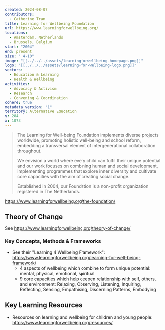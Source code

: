 ```yaml
---
created: 2024-08-07
contributors:
  - Catherine Tran
title: Learning for Wellbeing Foundation
url: https://www.learningforwellbeing.org/
locations:
  - Amsterdam, Netherlands
  - Brussels, Belgium
start: "2004"
end: present
size: " 4-10"
image: "[[../../../assets/learningforwellbeing-homepage.png]]"
logo: "[[../../../assets/learning-for-wellbeing-logo.png]]"
sectors:
  - Education & Learning
  - Health & Wellbeing
activities:
  - Advocacy & Activism
  - Research
  - Convening & Coordination
cohere: true
metadata_version: "1"
territory: Alternative Education
y: 284
x: 1073
---
```

>The Learning for Well-being Foundation implements diverse projects worldwide, promoting holistic well-being and school reform, embedding a transversal element of intergenerational collaboration throughout.
>
>We envision a world where every child can fulfil their unique potential and our work focuses on combining human and social development, implementing programmes that explore inner diversity and cultivate core capacities with the aim of creating social change.
>
>Established in 2004, our Foundation is a non-profit organization registered in The Netherlands.

https://www.learningforwellbeing.org/the-foundation/

## Theory of Change

See https://www.learningforwellbeing.org/theory-of-change/

### Key Concepts, Methods & Frameworks

- See their "Learning 4 Wellbeing Framework": https://www.learningforwellbeing.org/learning-for-well-being-framework/
  - 4 aspects of wellbeing which combine to form unique potential: mental, physical, emotional, spiritual
  - 9 core capacities which help deepen relationship with self, others, and environment: Relaxing, Observing, Listening, Inquiring, Reflecting, Sensing, Empathising, Discerning Patterns, Embodying

## Key Learning Resources

- Resources on learning and wellbeing for children and young people: https://www.learningforwellbeing.org/resources/











